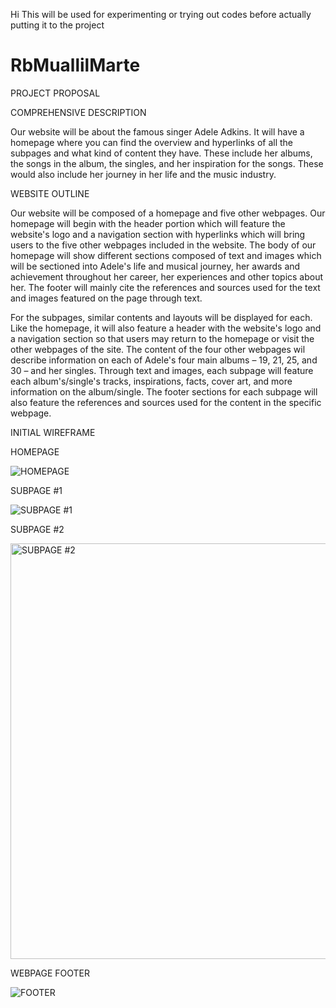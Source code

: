 Hi
This will be used for experimenting or trying out codes before actually putting it to the project

# RbMuallilMarte

PROJECT PROPOSAL

  
  
  COMPREHENSIVE DESCRIPTION
  
  Our website will be about the famous singer Adele Adkins. It will have a homepage where you can find the overview and hyperlinks of all the subpages and what kind of content they have. These include her albums, the songs in the album, the singles, and her inspiration for the songs. These would also include her journey in her life and the music industry.
  
  
  WEBSITE OUTLINE
  
  Our website will be composed of a homepage and five other webpages. Our homepage will begin with the header portion which will feature the website's logo and a navigation section with hyperlinks which will bring users to the five other webpages included in the website. The body of our homepage will show different sections composed of text and images which will be sectioned into Adele's life and musical journey, her awards and achievement throughout her career, her experiences and other topics about her. The footer will mainly cite the references and sources used for the text and images featured on the page through text.
  
 For the subpages, similar contents and layouts will be displayed for each. Like the homepage, it will also feature a header with the website's logo and a navigation section so that users may return to the homepage or visit the other webpages of the site. The content of the four other webpages wil describe information on each of Adele's four main albums – 19, 21, 25, and 30 – and her singles. Through text and images, each subpage will feature each album's/single's tracks, inspirations, facts, cover art, and more information on the album/single. The footer sections for each subpage will also feature the references and sources used for the content in the specific webpage.


  INITIAL WIREFRAME
   
   HOMEPAGE
   
  ![HOMEPAGE](https://user-images.githubusercontent.com/112594417/190902826-98b5af2e-6897-4236-b4ff-aa169560cb69.png)
  
   SUBPAGE #1
   
  ![SUBPAGE #1](https://user-images.githubusercontent.com/112594417/190902849-2939ab70-8a5f-40f4-8807-9f0326e4ffe9.png)
  
   SUBPAGE #2
   
   <img width="665" alt="SUBPAGE #2" src="https://user-images.githubusercontent.com/112594397/190904612-a7f7e34c-5ddf-4fed-a830-204a042ce6e1.png">
  
   WEBPAGE FOOTER
   
  ![FOOTER](https://user-images.githubusercontent.com/112594417/190902892-7bce5abf-63d5-4185-9db2-48759f37659a.png)
  


